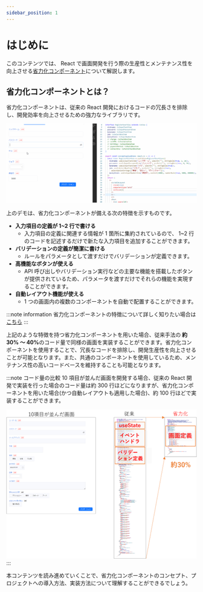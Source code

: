 ```yaml
---
sidebar_position: 1
---
```


# はじめに

このコンテンツでは、 React で画面開発を行う際の生産性とメンテナンス性を向上させる[省力化コンポーネント](category/省力化コンポーネントを知る)について解説します。

## 省力化コンポーネントとは？

省力化コンポーネントは、従来の React 開発におけるコードの冗長さを排除し、開発効率を向上させるための強力なライブラリです。

![デモ](../static/img/demo.gif)

上のデモは、省力化コンポーネントが備える次の特徴を示すものです。

- <strong>入力項目の定義が 1~2 行で書ける </strong>
  - 入力項目の定義に関連する情報が 1 箇所に集約されているので、 1~2 行のコードを記述するだけで新たな入力項目を追加することができます。
- <strong>バリデーションの定義が簡潔に書ける </strong>
  - ルールをパラメータとして渡すだけでバリデーションが定義できます。
- <strong>高機能なボタンが使える </strong>
  - API 呼び出しやバリデーション実行などの主要な機能を搭載したボタンが提供されているため、パラメータを渡すだけでそれらの機能を実現することができます。
- <strong>自動レイアウト機能が使える </strong>
  - 1 つの画面内の複数のコンポーネントを自動で配置することができます。

:::note information
省力化コンポーネントの特徴について詳しく知りたい場合は[こちら](./know-cs-component/features.md)
:::

上記のような特徴を持つ省力化コンポーネントを用いた場合、従来手法の<strong> 約 30% ～ 40%</strong>のコード量で同様の画面を実装することができます。省力化コンポーネントを使用することで、冗長なコードを排除し、開発生産性を向上させることが可能となります。また、共通のコンポーネントを使用しているため、メンテナンス性の高いコードベースを維持することも可能となります。

:::note コード量の比較
10 項目が並んだ画面を開発する場合、従来の React 開発で実装を行った場合のコード量は約 300 行ほどになりますが、省力化コンポーネントを用いた場合(かつ自動レイアウトも適用した場合)、約 100 行ほどで実装することができます。

![コード量の比較](../static/img/code_compare.png)
:::

本コンテンツを読み進めていくことで、省力化コンポーネントのコンセプト、プロジェクトへの導入方法、実装方法について理解することができるでしょう。
